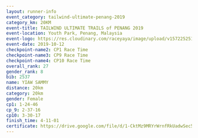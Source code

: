 ```yaml
---
layout: runner-info 
event_category: tailwind-ultimate-penang-2019 
category_km: 20KM 
event-title: TAILWIND ULTIMATE TRAILS of PENANG 2019 
event-location: Youth Park, Penang, Malaysia 
event-logo: https://res.cloudinary.com/raceyaya/image/upload/v1572252513/logo/utop-2019_h9tzys.jpg 
event-date: 2019-10-12 
checkpoint-name2: CP1 Race Time 
checkpoint-name3: CP9 Race Time 
checkpoint-name4: CP10 Race Time 
overall_rank: 27
gender_rank: 8
bib: 2537
name: YIAW SAMMY
distance: 20km
category: 20km
gender: Female
cp1: 1-24-46
cp_9: 2-37-16
cp10: 3-30-17
finish_time: 4-11-01
certificate: https://drive.google.com/file/d/1-CktMz9MRYrWrnfRkUadwSec5kCjrgZV/view?usp=sharing
---
```

